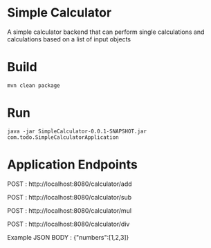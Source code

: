 # Simple Calculator
 A simple calculator backend that can perform single calculations and calculations based on a list of input objects
 
# Build 
```
mvn clean package
```

# Run
```
java -jar SimpleCalculator-0.0.1-SNAPSHOT.jar com.todo.SimpleCalculatorApplication
```

# Application Endpoints

POST : http://localhost:8080/calculator/add

POST : http://localhost:8080/calculator/sub

POST : http://localhost:8080/calculator/mul

POST : http://localhost:8080/calculator/div

Example JSON BODY : {"numbers":[1,2,3]}
